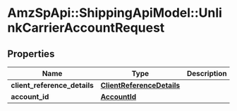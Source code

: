 # AmzSpApi::ShippingApiModel::UnlinkCarrierAccountRequest

## Properties
Name | Type | Description | Notes
------------ | ------------- | ------------- | -------------
**client_reference_details** | [**ClientReferenceDetails**](ClientReferenceDetails.md) |  | [optional] 
**account_id** | [**AccountId**](AccountId.md) |  | [optional] 

